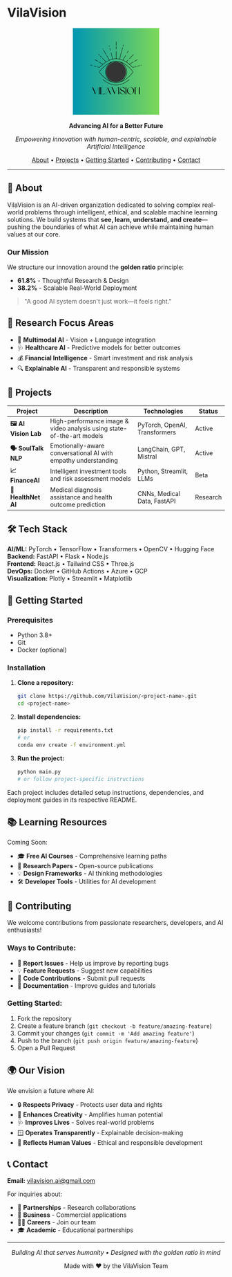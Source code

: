 # VilaVision

<p align="center">
  <img src="assets/VILAVISION.png" alt="VilaVision Logo" width="200" />
</p>

<p align="center">
  <strong>Advancing AI for a Better Future</strong>
</p>

<p align="center">
  <em>Empowering innovation with human-centric, scalable, and explainable Artificial Intelligence</em>
</p>

<p align="center">
  <a href="#-about">About</a> •
  <a href="#-projects">Projects</a> •
  <a href="#-getting-started">Getting Started</a> •
  <a href="#-contributing">Contributing</a> •
  <a href="#-contact">Contact</a>
</p>

---

## 🌟 About

VilaVision is an AI-driven organization dedicated to solving complex real-world problems through intelligent, ethical, and scalable machine learning solutions. We build systems that **see, learn, understand, and create**—pushing the boundaries of what AI can achieve while maintaining human values at our core.

### Our Mission

We structure our innovation around the **golden ratio** principle:
- **61.8%** - Thoughtful Research & Design  
- **38.2%** - Scalable Real-World Deployment

> "A good AI system doesn't just work—it feels right."

## 🔬 Research Focus Areas

- 🌌 **Multimodal AI** - Vision + Language integration
- 🩺 **Healthcare AI** - Predictive models for better outcomes  
- 💰 **Financial Intelligence** - Smart investment and risk analysis
- 🔍 **Explainable AI** - Transparent and responsible systems

## 🚀 Projects

| Project | Description | Technologies | Status |
|---------|-------------|--------------|--------|
| **🖼️ AI Vision Lab** | High-performance image & video analysis using state-of-the-art models | PyTorch, OpenAI, Transformers | Active |
| **🗣️ SoulTalk NLP** | Emotionally-aware conversational AI with empathy understanding | LangChain, GPT, Mistral | Active |
| **📈 FinanceAI** | Intelligent investment tools and risk assessment models | Python, Streamlit, LLMs | Beta |
| **🧬 HealthNet AI** | Medical diagnosis assistance and health outcome prediction | CNNs, Medical Data, FastAPI | Research |

## 🛠️ Tech Stack

**AI/ML:** PyTorch • TensorFlow • Transformers • OpenCV • Hugging Face  
**Backend:** FastAPI • Flask • Node.js  
**Frontend:** React.js • Tailwind CSS • Three.js  
**DevOps:** Docker • GitHub Actions • Azure • GCP  
**Visualization:** Plotly • Streamlit • Matplotlib  

## 🏁 Getting Started

### Prerequisites
- Python 3.8+
- Git
- Docker (optional)

### Installation

1. **Clone a repository:**
   ```bash
   git clone https://github.com/VilaVision/<project-name>.git
   cd <project-name>
   ```

2. **Install dependencies:**
   ```bash
   pip install -r requirements.txt
   # or
   conda env create -f environment.yml
   ```

3. **Run the project:**
   ```bash
   python main.py
   # or follow project-specific instructions
   ```

Each project includes detailed setup instructions, dependencies, and deployment guides in its respective README.

## 📚 Learning Resources

Coming Soon:
- 🎓 **Free AI Courses** - Comprehensive learning paths
- 📘 **Research Papers** - Open-source publications
- 💡 **Design Frameworks** - AI thinking methodologies
- 🛠️ **Developer Tools** - Utilities for AI development

## 🤝 Contributing

We welcome contributions from passionate researchers, developers, and AI enthusiasts!

### Ways to Contribute:
- 🐛 **Report Issues** - Help us improve by reporting bugs
- 💡 **Feature Requests** - Suggest new capabilities
- 🔧 **Code Contributions** - Submit pull requests
- 📖 **Documentation** - Improve guides and tutorials

### Getting Started:
1. Fork the repository
2. Create a feature branch (`git checkout -b feature/amazing-feature`)
3. Commit your changes (`git commit -m 'Add amazing feature'`)
4. Push to the branch (`git push origin feature/amazing-feature`)
5. Open a Pull Request

## 🌍 Our Vision

We envision a future where AI:
- 🔒 **Respects Privacy** - Protects user data and rights
- 🎨 **Enhances Creativity** - Amplifies human potential
- 🩺 **Improves Lives** - Solves real-world problems
- 🪟 **Operates Transparently** - Explainable decision-making
- 🧭 **Reflects Human Values** - Ethical and responsible development

## 📞 Contact

**Email:** [vilavision.ai@gmail.com](mailto:vilavision.ai@gmail.com)

For inquiries about:
- 🤝 **Partnerships** - Research collaborations
- 💼 **Business** - Commercial applications
- 🧑‍💻 **Careers** - Join our team
- 🎓 **Academic** - Educational partnerships

---

<p align="center">
  <em>Building AI that serves humanity • Designed with the golden ratio in mind</em>
</p>

<p align="center">
  Made with ❤️ by the VilaVision Team
</p>
